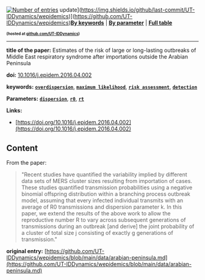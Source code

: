 <!--DO NOT EDIT BY HAND-->
 
#   
 

 [![Number of entries](https://img.shields.io/endpoint?url=https%3A%2F%2Fut-iddynamics.github.io%2Fwepidemics%2Finfo%2Fentries.json)](https://github.com/UT-IDDynamics/wepidemics) update](https://img.shields.io/github/last-commit/UT-IDDynamics/wepidemics)](https://github.com/UT-IDDynamics/wepidemics)[**By keywords**](../by-keyword.md) \| [**By parameter**](../by-parameter.md) \| [**Full table**](../full-table.md)
<p style="font-size:10px;font-weight:bold;">(hosted at <a href="https://github.com/UT-IDDynamics/wepidemics" target="_blank">github.com/UT-IDDynamics</a>)</p>

---
 
 
**title of the paper:** Estimates of the risk of large or long-lasting outbreaks of Middle East respiratory syndrome after importations outside the Arabian Peninsula
 
**doi:** [10.1016/j.epidem.2016.04.002](https://doi.org/10.1016/j.epidem.2016.04.002)
 

**keywords:** [**`overdispersion`**](../by-keyword.md#overdispersion), [**`maximum likelihood`**](../by-keyword.md#maximum-likelihood), [**`risk assessment`**](../by-keyword.md#risk-assessment), [**`detection`**](../by-keyword.md#detection) 

**Parameters:** [**`dispersion`**](../by-parameter.md#dispersion), [**`r0`**](../by-parameter.md#r0), [**`rt`**](../by-parameter.md#rt) 

**Links:**
 
 - [https://doi.org/10.1016/j.epidem.2016.04.002](https://doi.org/10.1016/j.epidem.2016.04.002) 


## Content



From the paper: 

> "Recent studies have quantified the variability implied by different data sets of MERS cluster sizes resulting from importation of cases. These studies quantified transmission probabilities using a negative binomial offspring distribution within a branching process outbreak model, assuming that every infected individual transmits with an average of R0 transmissions and dispersion parameter k. In this paper, we extend the results of the above work to allow the reproductive number R to vary across subsequent generations of transmissions during an outbreak [and derive] the joint probability of a cluster of total size j consisting of exactly g generations of transmission."






 **original entry:**  [https://github.com/UT-IDDynamics/wepidemics/blob/main/data/arabian-peninsula.md](https://github.com/UT-IDDynamics/wepidemics/blob/main/data/arabian-peninsula.md) 

